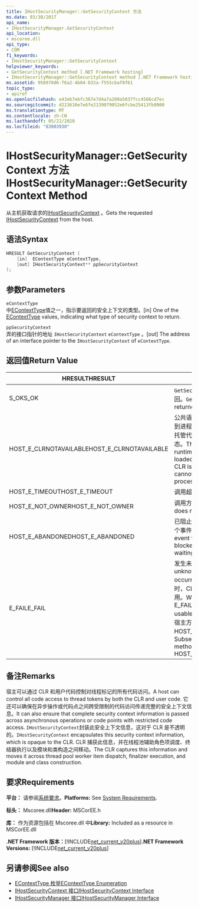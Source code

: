 ```yaml
---
title: IHostSecurityManager::GetSecurityContext 方法
ms.date: 03/30/2017
api_name:
- IHostSecurityManager.GetSecurityContext
api_location:
- mscoree.dll
api_type:
- COM
f1_keywords:
- IHostSecurityManager::GetSecurityContext
helpviewer_keywords:
- GetSecurityContext method [.NET Framework hosting]
- IHostSecurityManager::GetSecurityContext method [.NET Framework hosting]
ms.assetid: 958970d6-f6a2-4b84-b32a-f555cbaf8f61
topic_type:
- apiref
ms.openlocfilehash: e43eb7ebfc367e7d4a7a209a5037fcc4566cd7ec
ms.sourcegitcommit: d223616e7e6fe2139079052e6fcbe25413fb9900
ms.translationtype: MT
ms.contentlocale: zh-CN
ms.lasthandoff: 05/22/2020
ms.locfileid: "83803930"
---
```

# <a name="ihostsecuritymanagergetsecuritycontext-method"></a><span data-ttu-id="6aad6-102">IHostSecurityManager::GetSecurityContext 方法</span><span class="sxs-lookup"><span data-stu-id="6aad6-102">IHostSecurityManager::GetSecurityContext Method</span></span>
<span data-ttu-id="6aad6-103">从主机获取请求的[IHostSecurityContext](ihostsecuritycontext-interface.md) 。</span><span class="sxs-lookup"><span data-stu-id="6aad6-103">Gets the requested [IHostSecurityContext](ihostsecuritycontext-interface.md) from the host.</span></span>  
  
## <a name="syntax"></a><span data-ttu-id="6aad6-104">语法</span><span class="sxs-lookup"><span data-stu-id="6aad6-104">Syntax</span></span>  
  
```cpp
HRESULT GetSecurityContext (  
    [in]  EContextType eContextType,
    [out] IHostSecurityContext** ppSecurityContext  
);  
```  
  
## <a name="parameters"></a><span data-ttu-id="6aad6-105">参数</span><span class="sxs-lookup"><span data-stu-id="6aad6-105">Parameters</span></span>  
 `eContextType`  
 <span data-ttu-id="6aad6-106">中[EContextType](econtexttype-enumeration.md)值之一，指示要返回的安全上下文的类型。</span><span class="sxs-lookup"><span data-stu-id="6aad6-106">[in] One of the [EContextType](econtexttype-enumeration.md) values, indicating what type of security context to return.</span></span>  
  
 `ppSecurityContext`  
 <span data-ttu-id="6aad6-107">弄的接口指针的地址 `IHostSecurityContext` `eContextType` 。</span><span class="sxs-lookup"><span data-stu-id="6aad6-107">[out] The address of an interface pointer to the `IHostSecurityContext` of `eContextType`.</span></span>  
  
## <a name="return-value"></a><span data-ttu-id="6aad6-108">返回值</span><span class="sxs-lookup"><span data-stu-id="6aad6-108">Return Value</span></span>  
  
|<span data-ttu-id="6aad6-109">HRESULT</span><span class="sxs-lookup"><span data-stu-id="6aad6-109">HRESULT</span></span>|<span data-ttu-id="6aad6-110">说明</span><span class="sxs-lookup"><span data-stu-id="6aad6-110">Description</span></span>|  
|-------------|-----------------|  
|<span data-ttu-id="6aad6-111">S_OK</span><span class="sxs-lookup"><span data-stu-id="6aad6-111">S_OK</span></span>|<span data-ttu-id="6aad6-112">`GetSecurityContext`已成功返回。</span><span class="sxs-lookup"><span data-stu-id="6aad6-112">`GetSecurityContext` returned successfully.</span></span>|  
|<span data-ttu-id="6aad6-113">HOST_E_CLRNOTAVAILABLE</span><span class="sxs-lookup"><span data-stu-id="6aad6-113">HOST_E_CLRNOTAVAILABLE</span></span>|<span data-ttu-id="6aad6-114">公共语言运行时（CLR）未加载到进程中，或 CLR 处于无法运行托管代码或成功处理调用的状态。</span><span class="sxs-lookup"><span data-stu-id="6aad6-114">The common language runtime (CLR) has not been loaded into a process, or the CLR is in a state in which it cannot run managed code or process the call successfully.</span></span>|  
|<span data-ttu-id="6aad6-115">HOST_E_TIMEOUT</span><span class="sxs-lookup"><span data-stu-id="6aad6-115">HOST_E_TIMEOUT</span></span>|<span data-ttu-id="6aad6-116">调用超时。</span><span class="sxs-lookup"><span data-stu-id="6aad6-116">The call timed out.</span></span>|  
|<span data-ttu-id="6aad6-117">HOST_E_NOT_OWNER</span><span class="sxs-lookup"><span data-stu-id="6aad6-117">HOST_E_NOT_OWNER</span></span>|<span data-ttu-id="6aad6-118">调用方不拥有该锁。</span><span class="sxs-lookup"><span data-stu-id="6aad6-118">The caller does not own the lock.</span></span>|  
|<span data-ttu-id="6aad6-119">HOST_E_ABANDONED</span><span class="sxs-lookup"><span data-stu-id="6aad6-119">HOST_E_ABANDONED</span></span>|<span data-ttu-id="6aad6-120">已阻止的线程或纤程正在等待某个事件时，该事件被取消。</span><span class="sxs-lookup"><span data-stu-id="6aad6-120">An event was canceled while a blocked thread or fiber was waiting on it.</span></span>|  
|<span data-ttu-id="6aad6-121">E_FAIL</span><span class="sxs-lookup"><span data-stu-id="6aad6-121">E_FAIL</span></span>|<span data-ttu-id="6aad6-122">发生未知的灾难性故障。</span><span class="sxs-lookup"><span data-stu-id="6aad6-122">An unknown catastrophic failure occurred.</span></span> <span data-ttu-id="6aad6-123">当方法返回 E_FAIL 时，CLR 在该进程内将不再可用。</span><span class="sxs-lookup"><span data-stu-id="6aad6-123">When a method returns E_FAIL, the CLR is no longer usable within the process.</span></span> <span data-ttu-id="6aad6-124">对宿主方法的后续调用会返回 HOST_E_CLRNOTAVAILABLE。</span><span class="sxs-lookup"><span data-stu-id="6aad6-124">Subsequent calls to hosting methods return HOST_E_CLRNOTAVAILABLE.</span></span>|  
  
## <a name="remarks"></a><span data-ttu-id="6aad6-125">备注</span><span class="sxs-lookup"><span data-stu-id="6aad6-125">Remarks</span></span>  
 <span data-ttu-id="6aad6-126">宿主可以通过 CLR 和用户代码控制对线程标记的所有代码访问。</span><span class="sxs-lookup"><span data-stu-id="6aad6-126">A host can control all code access to thread tokens by both the CLR and user code.</span></span> <span data-ttu-id="6aad6-127">它还可以确保在异步操作或代码点之间跨受限制的代码访问传递完整的安全上下文信息。</span><span class="sxs-lookup"><span data-stu-id="6aad6-127">It can also ensure that complete security context information is passed across asynchronous operations or code points with restricted code access.</span></span> <span data-ttu-id="6aad6-128">`IHostSecurityContext`封装此安全上下文信息，这对于 CLR 是不透明的。</span><span class="sxs-lookup"><span data-stu-id="6aad6-128">`IHostSecurityContext` encapsulates this security context information, which is opaque to the CLR.</span></span> <span data-ttu-id="6aad6-129">CLR 捕获此信息，并在线程池辅助角色项调度、终结器执行以及模块和类构造之间移动。</span><span class="sxs-lookup"><span data-stu-id="6aad6-129">The CLR captures this information and moves it across thread pool worker item dispatch, finalizer execution, and module and class construction.</span></span>  
  
## <a name="requirements"></a><span data-ttu-id="6aad6-130">要求</span><span class="sxs-lookup"><span data-stu-id="6aad6-130">Requirements</span></span>  
 <span data-ttu-id="6aad6-131">**平台：** 请参阅[系统要求](../../get-started/system-requirements.md)。</span><span class="sxs-lookup"><span data-stu-id="6aad6-131">**Platforms:** See [System Requirements](../../get-started/system-requirements.md).</span></span>  
  
 <span data-ttu-id="6aad6-132">**标头：** Mscoree.dll</span><span class="sxs-lookup"><span data-stu-id="6aad6-132">**Header:** MSCorEE.h</span></span>  
  
 <span data-ttu-id="6aad6-133">**库：** 作为资源包括在 Mscoree.dll 中</span><span class="sxs-lookup"><span data-stu-id="6aad6-133">**Library:** Included as a resource in MSCorEE.dll</span></span>  
  
 <span data-ttu-id="6aad6-134">**.NET Framework 版本：**[!INCLUDE[net_current_v20plus](../../../../includes/net-current-v20plus-md.md)]</span><span class="sxs-lookup"><span data-stu-id="6aad6-134">**.NET Framework Versions:** [!INCLUDE[net_current_v20plus](../../../../includes/net-current-v20plus-md.md)]</span></span>  
  
## <a name="see-also"></a><span data-ttu-id="6aad6-135">另请参阅</span><span class="sxs-lookup"><span data-stu-id="6aad6-135">See also</span></span>

- [<span data-ttu-id="6aad6-136">EContextType 枚举</span><span class="sxs-lookup"><span data-stu-id="6aad6-136">EContextType Enumeration</span></span>](econtexttype-enumeration.md)
- [<span data-ttu-id="6aad6-137">IHostSecurityContext 接口</span><span class="sxs-lookup"><span data-stu-id="6aad6-137">IHostSecurityContext Interface</span></span>](ihostsecuritycontext-interface.md)
- [<span data-ttu-id="6aad6-138">IHostSecurityManager 接口</span><span class="sxs-lookup"><span data-stu-id="6aad6-138">IHostSecurityManager Interface</span></span>](ihostsecuritymanager-interface.md)
